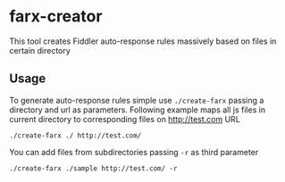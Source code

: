 # farx-creator
This tool creates Fiddler auto-response rules massively based on files in certain directory 

## Usage

To generate auto-response rules simple use ```./create-farx``` passing a directory and url as parameters. Following example maps all js files in current directory to corresponding files on http://test.com URL
```shell
./create-farx ./ http://test.com/
```

You can add files from subdirectories passing ```-r``` as third parameter
```shell
./create-farx ./sample http://test.com/ -r
```
